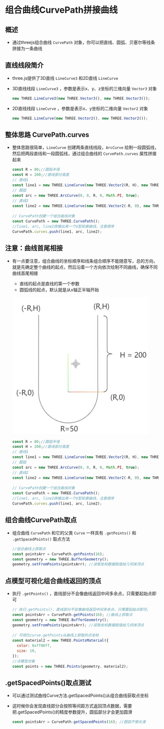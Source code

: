 # 组合曲线CurvePath拼接曲线

## 概述

+ 通过threejs组合曲线 `CurvePath` 对象，你可以把直线、圆弧、贝塞尔等线条拼接为一条曲线

## 直线线段简介

+ three.js提供了3D直线 `LineCurve3` 和2D直线 `LineCurve`

+ 3D直线线段 `LineCurve3` ，参数是表示x、y、z坐标的三维向量 `Vector3` 对象

  ```js
  new THREE.LineCurve3(new THREE.Vector3(), new THREE.Vector3());
  ```

+ 2D直线线段 `LineCurve` ，参数是表示x、y坐标的二维向量 `Vector2` 对象

  ```js
  new THREE.LineCurve(new THREE.Vector2(), new THREE.Vector2());
  ```

## 整体思路 CurvePath.curves

+ 整体思路很简单，`LineCurve` 创建两条直线线段，`ArcCurve` 绘制一段圆弧线，然后把两段直线和一段圆弧线，通过组合曲线的 `CurvePath.curves` 属性拼接起来

  ```js
  const R = 80;//圆弧半径
  const H = 200;//直线部分高度
  // 直线1
  const line1 = new THREE.LineCurve(new THREE.Vector2(R, H), new THREE.Vector2(R, 0));
  // 圆弧
  const arc = new THREE.ArcCurve(0, 0, R, 0, Math.PI, true);
  // 直线2
  const line2 = new THREE.LineCurve(new THREE.Vector2(-R, 0), new THREE.Vector2(-R, H));

  // CurvePath创建一个组合曲线对象
  const CurvePath = new THREE.CurvePath();
  //line1, arc, line2拼接出来一个U型轮廓曲线，注意顺序
  CurvePath.curves.push(line1, arc, line2);
  ```

## 注意：曲线首尾相接

+ 有一点要注意，组合曲线的坐标顺序和线条组合顺序不能随意写，总的方向，就是先确定整个曲线的起点，然后沿着一个方向依次绘制不同曲线，确保不同曲线首尾相接

  + 直线的起点是直线的第一个参数
  + 圆弧线的起点，默认就是从x轴正半轴开始

  ![组合曲线](images/组合曲线.jpg)

  ```js
  const R = 80;//圆弧半径
  const H = 200;//直线部分高度
  // 直线1
  const line1 = new THREE.LineCurve(new THREE.Vector2(R, H), new THREE.Vector2(R, 0));
  // 圆弧
  const arc = new THREE.ArcCurve(0, 0, R, 0, Math.PI, true);
  // 直线2
  const line2 = new THREE.LineCurve(new THREE.Vector2(-R, 0), new THREE.Vector2(-R, H));

  // CurvePath创建一个组合曲线对象
  const CurvePath = new THREE.CurvePath();
  //line1, arc, line2拼接出来一个U型轮廓曲线，注意顺序
  CurvePath.curves.push(line1, arc, line2);
  ```

## 组合曲线CurvePath取点

+ 组合曲线 `CurvePath` 和它的父类 `Curve` 一样具有 `.getPoints()` 和 `.getSpacedPoints()` 取点方法

  ```js
  //组合曲线上获取点
  const pointsArr = CurvePath.getPoints(16);
  const geometry = new THREE.BufferGeometry();
  geometry.setFromPoints(pointsArr); //读取坐标数据赋值给几何体顶点
  ```

## 点模型可视化组合曲线返回的顶点

+ 执行 `.getPoints()` ，直线部分不会像曲线返回中间多余点，只需要起始点即可

  ```js
  // 执行.getPoints()，直线部分不会像曲线返回中间多余点，只需要起始点即可。
  const pointsArr = CurvePath.getPoints(16); //曲线上获取点
  const geometry = new THREE.BufferGeometry();
  geometry.setFromPoints(pointsArr); //读取坐标数据赋值给几何体顶点

  // 可视化curve.getPoints从曲线上获取的点坐标
  const material2 = new THREE.PointsMaterial({
    color: 0xff00ff,
    size: 10,
  });
  //点模型对象
  const points = new THREE.Points(geometry, material2);
  ```

## .getSpacedPoints()取点测试

+ 可以通过测试曲线Curve方法.getSpacedPoints()从组合曲线获取点坐标
+ 这时候你会发现直线部分会按照等间距方式返回顶点数据，需要把.getSpacedPoints()的精度参数提升，圆弧部分才会更加圆滑

  ```js
  const pointsArr = CurvePath.getSpacedPoints(16); //圆弧不够光滑
  ```
